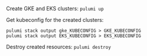 Create GKE and EKS clusters: `pulumi up`

Get kubeconfig for the created clusters:
```
pulumi stack output gke_KUBECONFIG > GKE_KUBECONFIG
pulumi stack output EKS_KUBECONFIG > EKS_KUBECONFIG
```

Destroy created resources: `pulumi destroy`